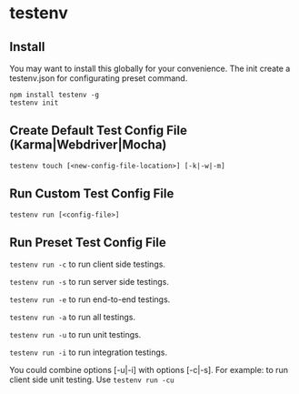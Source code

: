 # testenv

## Install
You may want to install this globally for your convenience. The init create a testenv.json for configurating preset command.
```
npm install testenv -g
testenv init
```

## Create Default Test Config File (Karma|Webdriver|Mocha)
```
testenv touch [<new-config-file-location>] [-k|-w|-m]
```

## Run Custom Test Config File
```
testenv run [<config-file>]
```

## Run Preset Test Config File
```testenv run -c``` to run client side testings.

```testenv run -s``` to run server side testings.

```testenv run -e``` to run end-to-end testings.

```testenv run -a``` to run all testings.

```testenv run -u``` to run unit testings.

```testenv run -i``` to run integration testings.

You could combine options [-u|-i] with options [-c|-s]. For example: to run client side unit testing.
Use ```testenv run -cu```